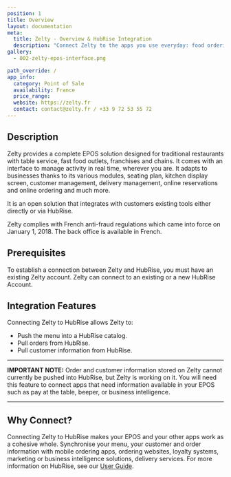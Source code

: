 ```yaml
---
position: 1
title: Overview
layout: documentation
meta:
  title: Zelty - Overview & HubRise Integration
  description: "Connect Zelty to the apps you use everyday: food ordering platforms, mobile apps, ordering sites, marketing and loyalty solutions, delivery services, and more."
gallery:
  - 002-zelty-epos-interface.png

path_override: /
app_info:
  category: Point of Sale
  availability: France
  price_range: 
  website: https://zelty.fr
  contact: contact@zelty.fr / +33 9 72 53 55 72
---
```


## Description

Zelty provides a complete EPOS solution designed for traditional restaurants with table service, fast food outlets, franchises and chains. It comes with an interface to manage activity in real time, wherever you are. It adapts to businesses thanks to its various modules, seating plan, kitchen display screen, customer management, delivery management, online reservations and online ordering and much more.

It is an open solution that integrates with customers existing tools either directly or via HubRise.

Zelty complies with French anti-fraud regulations which came into force on January 1, 2018.
The back office is available in French.

## Prerequisites

To establish a connection between Zelty and HubRise, you must have an existing Zelty account.
Zelty can connect to an existing or a new HubRise Account.

## Integration Features

Connecting Zelty to HubRise allows Zelty to:

- Push the menu into a HubRise catalog.
- Pull orders from HubRise.
- Pull customer information from HubRise.

---

**IMPORTANT NOTE:** Order and customer information stored on Zelty cannot currently be pushed into HubRise, but Zelty is working on it. You will need this feature to connect apps that need information available in your EPOS such as pay at the table, beeper, or business intelligence.

---

## Why Connect?

Connecting Zelty to HubRise makes your EPOS and your other apps work as a cohesive whole. Synchronise your menu, your customer and order information with mobile ordering apps, ordering websites, loyalty systems, marketing or business intelligence solutions, delivery services. For more information on HubRise, see our [User Guide](/docs).
